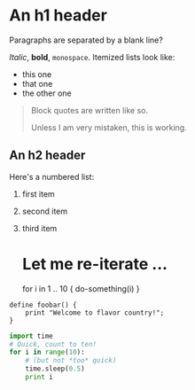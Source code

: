 An h1 header
============

Paragraphs are separated by a blank line?

*Italic*, **bold**, `monospace`. Itemized lists
look like:

  * this one
  * that one
  * the other one

> Block quotes are
> written like so.
>
> Unless I am very mistaken,
> this is working.




An h2 header
------------

Here's a numbered list:

 1. first item
 2. second item
 3. third item

    # Let me re-iterate ...
    for i in 1 .. 10 { do-something(i) }

~~~
define foobar() {
    print "Welcome to flavor country!";
}
~~~

~~~python
import time
# Quick, count to ten!
for i in range(10):
    # (but not *too* quick)
    time.sleep(0.5)
    print i
~~~
